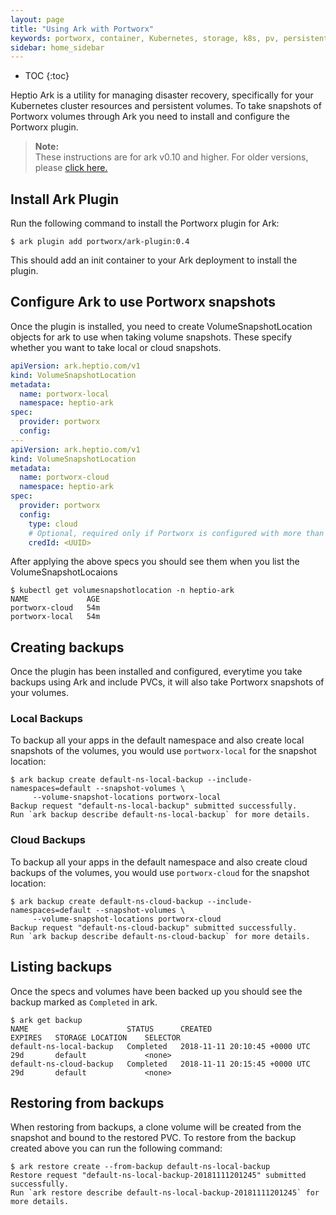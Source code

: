 ```yaml
---
layout: page
title: "Using Ark with Portworx"
keywords: portworx, container, Kubernetes, storage, k8s, pv, persistent disk, snapshot
sidebar: home_sidebar
---
```


* TOC
{:toc}

Heptio Ark is a utility for managing disaster recovery, specifically for your
Kubernetes cluster resources and persistent volumes. To take snapshots of
Portworx volumes through Ark you need to install and configure the Portworx
plugin.

>**Note:**<br/>These instructions are for ark v0.10 and higher. For older versions, please [click here.](ark-pre-0.10.html)

## Install Ark Plugin
Run the following command to install the Portworx plugin for Ark:
```
$ ark plugin add portworx/ark-plugin:0.4
```

This should add an init container to your Ark deployment to install the
plugin.

## Configure Ark to use Portworx snapshots

Once the plugin is installed, you need to create VolumeSnapshotLocation objects for ark to use when
taking volume snapshots. These specify whether you want to take local or cloud snapshots.

```yaml
apiVersion: ark.heptio.com/v1
kind: VolumeSnapshotLocation
metadata:
  name: portworx-local
  namespace: heptio-ark
spec:
  provider: portworx
  config:
---
apiVersion: ark.heptio.com/v1
kind: VolumeSnapshotLocation
metadata:
  name: portworx-cloud
  namespace: heptio-ark
spec:
  provider: portworx
  config:
    type: cloud
    # Optional, required only if Portworx is configured with more than one credential
    credId: <UUID>
```

After applying the above specs you should see them when you list the VolumeSnapshotLocaions
```
$ kubectl get volumesnapshotlocation -n heptio-ark
NAME             AGE
portworx-cloud   54m
portworx-local   54m
```

## Creating backups
Once the plugin has been installed and configured, everytime you take backups
using Ark and include PVCs, it will also take Portworx snapshots of your volumes.

### Local Backups  
To backup all your apps in the default namespace and also create local snapshots
of the volumes, you would use `portworx-local` for the snapshot location:
```
$ ark backup create default-ns-local-backup --include-namespaces=default --snapshot-volumes \
     --volume-snapshot-locations portworx-local
Backup request "default-ns-local-backup" submitted successfully.
Run `ark backup describe default-ns-local-backup` for more details.
```

### Cloud Backups  
To backup all your apps in the default namespace and also create cloud backups
of the volumes, you would use `portworx-cloud` for the snapshot location:
```
$ ark backup create default-ns-cloud-backup --include-namespaces=default --snapshot-volumes \
     --volume-snapshot-locations portworx-cloud
Backup request "default-ns-cloud-backup" submitted successfully.
Run `ark backup describe default-ns-cloud-backup` for more details.
```

## Listing backups
Once the specs and volumes have been backed up you should see the backup marked
as `Completed` in ark.

```
$ ark get backup
NAME                      STATUS      CREATED                         EXPIRES   STORAGE LOCATION    SELECTOR
default-ns-local-backup   Completed   2018-11-11 20:10:45 +0000 UTC   29d       default             <none>
default-ns-cloud-backup   Completed   2018-11-11 20:15:45 +0000 UTC   29d       default             <none>
```

## Restoring from backups
When restoring from backups, a clone volume will be created from the snapshot and
bound to the restored PVC. To restore from the backup created above you can run
the following command:
```
$ ark restore create --from-backup default-ns-local-backup
Restore request "default-ns-local-backup-20181111201245" submitted successfully.
Run `ark restore describe default-ns-local-backup-20181111201245` for more details.
```
